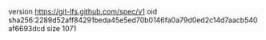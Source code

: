 version https://git-lfs.github.com/spec/v1
oid sha256:2289d52aff84291beda45e5ed70b0146fa0a79d0ed2c14d7aacb540af6693dcd
size 1071
